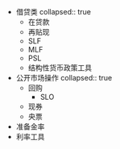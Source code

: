 - 借贷类
  collapsed:: true
	- 在贷款
	- 再贴现
	- SLF
	- MLF
	- PSL
	- 结构性货币政策工具
- 公开市场操作
  collapsed:: true
	- 回购
		- SLO
	- 现券
	- 央票
- 准备金率
- 利率工具